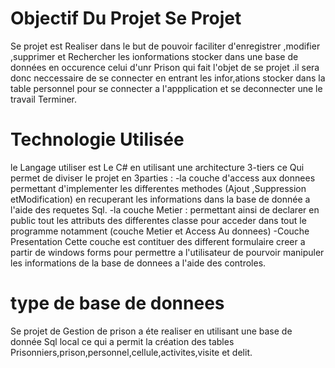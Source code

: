 # Objectif Du Projet Se Projet 
Se projet est Realiser dans le but de pouvoir faciliter d'enregistrer ,modifier ,supprimer et Rechercher les ionformations stocker dans une base de 
données en occurence celui d'unr Prison qui fait l'objet de se projet .il sera donc neccessaire de se connecter en entrant les infor,ations stocker 
dans la table personnel pour se connecter a l'appplication et se deconnecter une le travail Terminer.
 # Technologie Utilisée 
 le Langage utiliser est Le C# en utilisant une architecture 3-tiers  ce Qui permet de diviser le projet en 3parties :
 -la couche d'access aux donnees permettant d'implementer les differentes methodes (Ajout ,Suppression etModification) en  recuperant les informations dans la base de donnée a l'aide des requetes Sql.
 -la couche Metier : permettant ainsi de declarer en public  tout les attributs des differentes classe pour acceder dans tout le programme notamment (couche Metier et Access Au donnees)
 -Couche Presentation Cette couche est contituer des different formulaire creer a partir de windows forms pour permettre a l'utilisateur de pourvoir manipuler les informations de la base de donnees a l'aide des controles.
 # type de base de donnees 
 Se projet de Gestion de prison a éte realiser en utilisant une base de donnée  Sql local  ce qui a permit la création des tables Prisonniers,prison,personnel,cellule,activites,visite et delit.
